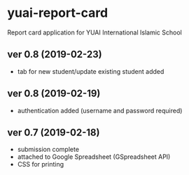 # yuai-report-card

Report card application for YUAI International Islamic School

ver 0.8 (2019-02-23)
--------------------
- tab for new student/update existing student added

ver 0.8 (2019-02-19)
--------------------
- authentication added (username and password required)

ver 0.7 (2019-02-18)
--------------------
- submission complete
- attached to Google Spreadsheet (GSpreadsheet API)
- CSS for printing
